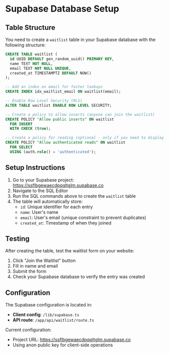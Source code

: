 # Supabase Database Setup

## Table Structure

You need to create a `waitlist` table in your Supabase database with the following structure:

```sql
CREATE TABLE waitlist (
  id UUID DEFAULT gen_random_uuid() PRIMARY KEY,
  name TEXT NOT NULL,
  email TEXT NOT NULL UNIQUE,
  created_at TIMESTAMPTZ DEFAULT NOW()
);

-- Add an index on email for faster lookups
CREATE INDEX idx_waitlist_email ON waitlist(email);

-- Enable Row Level Security (RLS)
ALTER TABLE waitlist ENABLE ROW LEVEL SECURITY;

-- Create a policy to allow inserts (anyone can join the waitlist)
CREATE POLICY "Allow public inserts" ON waitlist
  FOR INSERT
  WITH CHECK (true);

-- Create a policy for reading (optional - only if you need to display the list)
CREATE POLICY "Allow authenticated reads" ON waitlist
  FOR SELECT
  USING (auth.role() = 'authenticated');
```

## Setup Instructions

1. Go to your Supabase project: https://ssflbgewaecdpqqltglm.supabase.co
2. Navigate to the SQL Editor
3. Run the SQL commands above to create the `waitlist` table
4. The table will automatically store:
   - `id`: Unique identifier for each entry
   - `name`: User's name
   - `email`: User's email (unique constraint to prevent duplicates)
   - `created_at`: Timestamp of when they joined

## Testing

After creating the table, test the waitlist form on your website:
1. Click "Join the Waitlist" button
2. Fill in name and email
3. Submit the form
4. Check your Supabase database to verify the entry was created

## Configuration

The Supabase configuration is located in:
- **Client config**: `/lib/supabase.ts`
- **API route**: `/app/api/waitlist/route.ts`

Current configuration:
- Project URL: https://ssflbgewaecdpqqltglm.supabase.co
- Using anon public key for client-side operations
